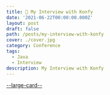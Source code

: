 ```yaml
---
title: 🥤 My Interview with Konfy
date: '2021-06-22T00:00:00.000Z'
layout: post
draft: false
path: /posts/my-interview-with-konfy
cover: ./cover.jpg
category: Conference
tags:
  - Java
  - Interview
description: My Interview with Konfy
---
```


[--large-card--](https://bit.ly/konfy-interview)
